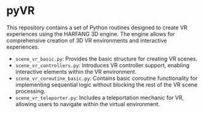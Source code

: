 # pyVR

This repository contains a set of Python routines designed to create VR experiences using the HARFANG 3D engine. The engine allows for comprehensive creation of 3D VR environments and interactive experiences.

- `scene_vr_basic.py`: Provides the basic structure for creating VR scenes.
- `scene_vr_controllers.py`: Introduces VR controller support, enabling interactive elements within the VR environment.
- `scene_vr_coroutine_basic.py`: Contains basic coroutine functionality for implementing sequential logic without blocking the rest of the VR scene processing.
- `scene_vr_teleporter.py`: Includes a teleportation mechanic for VR, allowing users to navigate within the virtual environment.